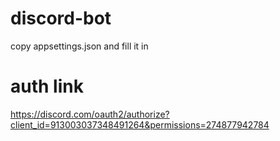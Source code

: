 # discord-bot

copy appsettings.json and fill it in

# auth link

https://discord.com/oauth2/authorize?client_id=913003037348491264&permissions=274877942784
